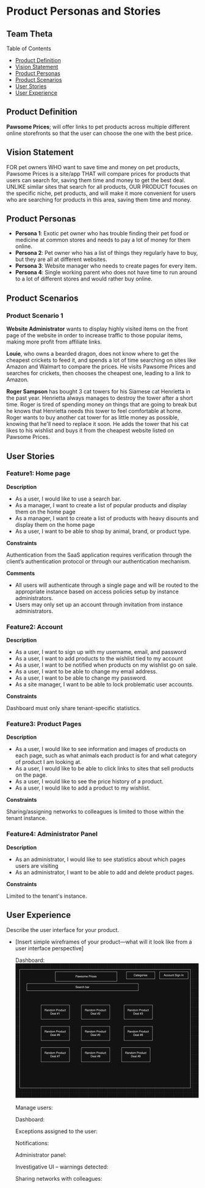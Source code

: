 # Product Personas and Stories

## Team Theta

Table of Contents

- [Product Definition](#product-definition)
- [Vision Statement](#vision-statement)
- [Product Personas](#product-personas)
- [Product Scenarios](#product-scenarios)
- [User Stories](#user-stories)
- [User Experience](#user-experience)

## Product Definition

**Pawsome Prices**; will offer links to pet products across multiple different online storefronts so that the user can choose the one with the best price.

## Vision Statement

FOR pet owners WHO want to save time and money on pet products, Pawsome Prices is a site/app THAT will compare prices for products that users can search for, saving them time and money to get the best deal. UNLIKE similar sites that search for all products, OUR PRODUCT focuses on the specific niche, pet products, and will make it more convenient for users who are searching for products in this area, saving them time and money.

## Product Personas

- **Persona 1**: Exotic pet owner who has trouble finding their pet food or medicine at common stores and needs to pay a lot of money for them online.
- **Persona 2**: Pet owner who has a list of things they regularly have to buy, but they are all at different websites.
- **Persona 3**: Website manager who needs to create pages for every item.
- **Persona 4**: Single working parent who does not have time to run around to a lot of different stores and would rather buy online.

## Product Scenarios

### Product Scenario 1
**Website Administrator** wants to display highly visited items on the front page of the website in order to increase traffic to those popular items, making more profit from affiliate links.

**Louie**, who owns a bearded dragon, does not know where to get the cheapest crickets to feed it, and spends a lot of time searching on sites like Amazon and Walmart to compare the prices. He visits Pawsome Prices and searches for crickets, then chooses the cheapest one, leading to a link to Amazon. 

**Roger Sampson** has bought 3 cat towers for his Siamese cat Henrietta in the past year. Henrietta always manages to destroy the tower after a short time. Roger is tired of spending money on things that are going to break but he knows that Henrietta needs this tower to feel comfortable at home. Roger wants to buy another cat tower for as little money as possible, knowing that he'll need to replace it soon. He adds the tower that his cat likes to his wishlist and buys it from the cheapest website listed on Pawsome Prices.


## User Stories

### Feature1: Home page

**Description**

- As a user, I would like to use a search bar.
- As a manager, I want to create a list of popular products and display them on the home page
- As a manager, I want to create a list of products with heavy disounts and display them on the home page
- As a user, I want to be able to shop by animal, brand, or product type.

**Constraints**

Authentication from the SaaS application requires verification through the client’s authentication protocol or through our authentication mechanism.

**Comments**

- All users will authenticate through a single page and will be routed to the appropriate instance based on access policies setup by instance administrators.
- Users may only set up an account through invitation from instance administrators.

### Feature2: Account

**Description**

- As a user, I want to sign up with my username, email, and password
- As a user, I want to add products to the wishlist tied to my account
- As a user, I want to be notified when products on my wishlist go on sale.
- As a user, I want to be able to change my email address.
- As a user, I want to be able to change my password.
- As a site manager, I want to be able to lock problematic user accounts.

**Constraints**

Dashboard must only share tenant-specific statistics.

### Feature3: Product Pages

**Description**

- As a user, I would like to see information and images of products on each page, such as what animals each product is for and what category of product I am looking at.
- As a user, I would like to be able to click links to sites that sell products on the page.
- As a user, I would like to see the price history of a product.
- As a user, I would like to add a product to my wishlist.

**Constraints**

Sharing/assigning networks to colleagues is limited to those within the tenant instance.

### Feature4: Administrator Panel

**Description**

- As an administrator, I would like to see statistics about which pages users are visiting
- As an administrator, I want to be able to add and delete product pages.

**Constraints**

Limited to the tenant's instance.

## User Experience

Describe the user interface for your product.

- [Insert simple wireframes of your product—what will it look like from a user interface perspective]

  Dashboard: <img src="sprint 1 -product vision/images/Homepage.png" />

  Manage users: <insert picture here>

  Dashboard: <insert picture here>

  Exceptions assigned to the user: <insert picture here>

  Notifications: <insert picture here>

  Administrator panel: <insert picture here>

  Investigative UI – warnings detected: <insert picture here>

  Sharing networks with colleagues: <insert picture here>
